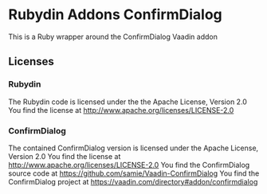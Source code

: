 Rubydin Addons ConfirmDialog
============================

This is a Ruby wrapper around the ConfirmDialog Vaadin addon

Licenses
--------

### Rubydin

The Rubydin code is licensed under the the Apache License, Version 2.0
You find the license at http://www.apache.org/licenses/LICENSE-2.0

### ConfirmDialog

The contained ConfirmDialog version is licensed under the Apache License, Version 2.0
You find the license at http://www.apache.org/licenses/LICENSE-2.0
You find the ConfirmDialog source code at https://github.com/samie/Vaadin-ConfirmDialog
You find the ConfirmDialog project at https://vaadin.com/directory#addon/confirmdialog
